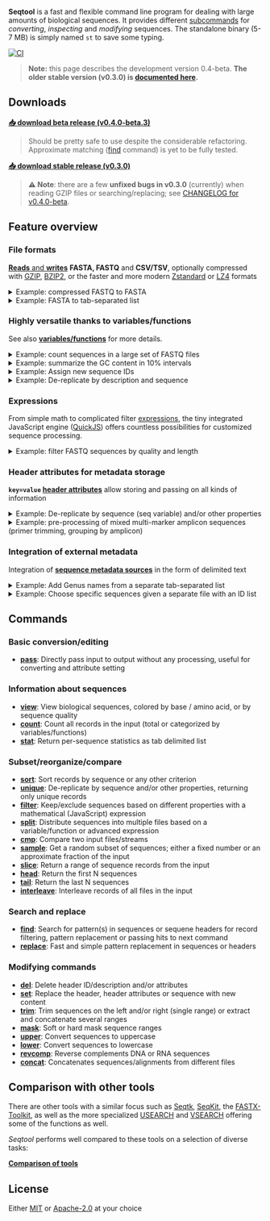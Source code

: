 **Seqtool** is a  fast and flexible command line program for dealing with
large amounts of biological sequences.
It provides different [subcommands](#commands) for *converting*, *inspecting*
and *modifying* sequences.
The standalone binary (5-7 MB) is simply named `st` to save some typing.

[![CI](https://github.com/markschl/seqtool/actions/workflows/ci.yaml/badge.svg)](https://github.com/markschl/seqtool/actions/workflows/ci.yaml)

> **Note:** this page describes the development version 0.4-beta.
> **The older stable version (v0.3.0) is [documented here](https://github.com/markschl/seqtool/wiki).**

## Downloads

**[📥 download beta release (v0.4.0-beta.3)](https://github.com/markschl/seqtool/releases/tag/v0.4.0-beta.3)**

> Should be pretty safe to use despite the considerable refactoring.
> Approximate matching ([find](find.md) command) is yet to be fully tested.

**[📥 download stable release (v0.3.0)](https://github.com/markschl/seqtool/releases/latest)**

> **⚠ Note**: there are a few **unfixed bugs in v0.3.0** (currently)
> when reading GZIP files or searching/replacing;
> see [CHANGELOG for v0.4.0-beta](https://github.com/markschl/seqtool/blob/main/CHANGELOG.md#important-bugfixes-).


## Feature overview

### File formats

[**Reads** and **writes**](formats.md) **FASTA, FASTQ** and **CSV/TSV**, optionally compressed
with [GZIP](https://en.wikipedia.org/wiki/Gzip), [BZIP2](https://en.wikipedia.org/wiki/Bzip2),
or the faster and more modern [Zstandard](http://facebook.github.io/zstd/) or [LZ4](https://lz4.org/)
formats

<details markdown class="highlight">
<summary>
Example: compressed FASTQ to FASTA
</summary>

Combine multiple compressed FASTQ files, converting them to FASTA, using [pass](pass.md).

```bash
st pass file1.fastq.gz file2.fastq.gz -o output.fasta
```

> **Note**: almost every command can read multiple input files and convert between formats,
> but *pass* does nothing other than reading and writing while other command perform certain actions.

</details>

<details markdown class="highlight">
<summary>
Example: FASTA to tab-separated list
</summary>

Aside from ID and sequence, any [variable/function](variables.md) such as
the sequence length (`seqlen`) can be written to  delimited text.

```bash
st pass input.fasta --to-tsv id,seq,seqlen
``` 

```
id1	ACG	3
id1	ACGTACGT	7
id1	ACGTA	5
``` 

</details>


### Highly versatile thanks to variables/functions

See also **[variables/functions](variables.md)** for more details.

<details markdown class="highlight">
<summary>
Example: count sequences in a large set of FASTQ files
</summary>

```bash
st count -k path data/*.fastq.gz
```

```
data/sample1.fastq.gz	30601
data/sample2.fastq.gz	15702
data/sample3.fastq.gz	264965
data/sample4.fastq.gz	1120
data/sample5.fastq.gz	7021
(...)
```

> In [count](count.md), one or several categorical [variables/functions](variables.md)
> can be specified with `-k/--key`.

</details>

<details markdown class="highlight">
<summary>
Example: summarize the GC content in 10% intervals
</summary>

The function `bin(variable, interval)` groups continuous numeric values
into intervals

```bash
st count -k 'bin(gc_percent, 10)' sequences.fasta
```

```
(10, 20]	57
(20, 30]	2113
(30, 40]	11076
(40, 50]	7184
(50, 60]	12
```

</details>

<details markdown class="highlight">
<summary>
Example: Assign new sequence IDs
</summary>

```bash
st set -i 'seq_{num}' seqs.fasta > renamed.fasta
```

```
>seq_1
SEQUENCE
>seq_2
SEQUENCE
>seq_3
SEQUENCE
(...)
```

</details>

<details markdown class="highlight">
<summary>
Example: De-replicate by description and sequence
</summary>

`seqs.fasta` with a 'group' annotation in the header:

```
>id1 group1
SEQUENCE1
>id2 group1
SEQUENCE2
>id3 group1
SEQUENCE2
>id4 group2
SEQUENCE1
>id5 group2
SEQUENCE1
```

```bash
st unique 'desc,seq' seqs.fasta > grouped_uniques.fasta
```

```
>id1 group1
SEQUENCE1
>id2 group1
SEQUENCE2
>id4 group2
SEQUENCE1
```

</details>

### Expressions

From simple math to complicated filter [expressions](expressions.md), the tiny integrated JavaScript engine
([QuickJS](https://bellard.org/quickjs)) offers countless possibilities for customized
sequence processing.

<details markdown class="highlight">
<summary>
Example: filter FASTQ sequences by quality and length
</summary>

This [filter](filter.md) command removes sequencing reads with more than one expected
sequencing error (like [USEARCH](https://www.drive5.com/usearch/manual/exp_errs.html) can do)
or sequence length of <100 bp.

```bash
st filter 'exp_err < 1 && seqlen >= 100' reads.fastq > filtered.fastq
```

</details>


### Header attributes for metadata storage

**`key=value` [header attributes](attributes.md)** allow storing and passing on
all kinds of information

<details markdown class="highlight">
<summary>
Example: De-replicate by sequence (seq variable) and/or other properties  
</summary>

The [unique](unique.md) command returns all unique sequences and annotates
the number of records with the same sequence in the header:

```bash
st unique seq -a abund={n_duplicates} input.fasta > uniques.fasta
```

```
>id1 abund=3
TCTTTAATAACCTGATTAG
>id3 abund=1
GGAGGATCCGAGCG
(...)
```

It is also possible to de-replicate by multiple keys, e.g. by sequence,
but grouped by a `sample` attribute in the header:

```bash
st unique 'seq,attr(sample)' input.fasta > uniques.fasta
```

```
>id1 sample=1
SEQUENCE1
>id3 sample=2
SEQUENCE2
>id10 sample=1
SEQUENCE3
>id11 sample=3
SEQUENCE4
(...)
```

</details>

<details markdown class="highlight">
<summary>
Example: pre-processing of mixed multi-marker amplicon sequences (primer trimming, grouping by amplicon)
</summary>

These steps could be part of an amplicon pipeline that de-multiplexes
multi-marker amplicons.
[find](find.md) searches for a set of primers, which are removed by [trim](trim.md),
and finally [split](split.md) distributes the sequences into different files named
by the forward primer.

**primers.fasta**

```
>prA
PRIMER
>prB
PRIMER
```

**Command for searching/trimming**

```bash
st find file:primers.fasta -a primer='{pattern_name}' -a end='{match_end}' sequences.fasta |
  st trim -e '{attr(end)}..' | 
  st split -o '{attr(primer)}'
```

<table markdown>
<tr><th>prA.fasta </th><th>prB.fasta</th><th>undefined.fasta</th></tr>
<tr markdown>
<td markdown>

```
>id1 primer=prA end=22
SEQUENCE
>id4 primer=prA end=21
SEQUENCE
(...)
```

</td>
<td markdown>

```
>id2 primer=prB end=20
SEQUENCE
>id3 primer=prB end=22
SEQUENCE
(...)
```

</td>
<td markdown>

```
>id5 primer=undefined end=undefined
UNTRIMMEDSEQUENCE
(...)
```

*Note:* no primer, sequence **not** trimmed since `end=undefined` (see [ranges](ranges.md)).

</td>
</tr>
</table>

</details>


### Integration of external metadata

Integration of [**sequence metadata sources**](meta.md) in the form of delimited text

<details markdown class="highlight">
<summary>
Example: Add Genus names from a separate tab-separated list
</summary>

<table markdown>
<tr><th>input.fasta</th><th>genus.tsv</th></tr>
<tr markdown>
<td markdown>

```
>id1
SEQUENCE
>id2
SEQUENCE
(...)
```

</td>
<td markdown>

```
id  genus
seq1  Actinomyces
seq2  Amycolatopsis
(...)
```

</td>
</tr>
</table>

Using `-m/--meta` to include `genus.tsv` as metadata source:

```bash
st set -m genus.tsv --desc '{meta(genus)}' input.fasta > with_genus.fasta
```

<table markdown>
<tr><th>with_genus.fasta</th></tr>
<tr markdown>
<td markdown>

```
>seq1 Actinomyces
SEQUENCE
>seq2 Amycolatopsis
SEQUENCE
(...)
```

</td>
</tr>
</table>
</details>

<details markdown class="highlight">
<summary>
Example: Choose specific sequences given a separate file with an ID list
</summary>

<table markdown>
<tr><th>input.fasta</th><th>id_list.txt</th></tr>
<tr markdown>
<td markdown>

```
>id1
SEQUENCE
>id2
SEQUENCE
>id3
SEQUENCE
>id4
SEQUENCE
```

</td>
<td>

```
id1
id4
```

</td>
</tr>
</table>


```bash
st filter -m id_list.txt 'has_meta()' input.fasta > subset.fasta
```

<table markdown>
<tr><th>subset.fasta</th></tr>
<tr markdown>
<td markdown>

```
>id1
SEQUENCE
>id4
SEQUENCE
```

</td>
</tr>
</table>
</details>

## Commands
### Basic conversion/editing
* **[pass](pass.md)**: Directly pass input to output without any processing, useful for converting and
attribute setting

### Information about sequences
* **[view](view.md)**: View biological sequences, colored by base / amino acid, or by sequence quality
* **[count](count.md)**: Count all records in the input (total or categorized by variables/functions)
* **[stat](stat.md)**: Return per-sequence statistics as tab delimited list

### Subset/reorganize/compare
* **[sort](sort.md)**: Sort records by sequence or any other criterion
* **[unique](unique.md)**: De-replicate by sequence and/or other properties, returning only unique records
* **[filter](filter.md)**: Keep/exclude sequences based on different properties with a mathematical
(JavaScript) expression
* **[split](split.md)**: Distribute sequences into multiple files based on a variable/function or
advanced expression
* **[cmp](cmp.md)**: Compare two input files/streams
* **[sample](sample.md)**: Get a random subset of sequences; either a fixed number or an approximate
fraction of the input
* **[slice](slice.md)**: Return a range of sequence records from the input
* **[head](head.md)**: Return the first N sequences
* **[tail](tail.md)**: Return the last N sequences
* **[interleave](interleave.md)**: Interleave records of all files in the input

### Search and replace
* **[find](find.md)**: Search for pattern(s) in sequences or sequene headers for record filtering,
pattern replacement or passing hits to next command
* **[replace](replace.md)**: Fast and simple pattern replacement in sequences or headers

### Modifying commands
* **[del](del.md)**: Delete header ID/description and/or attributes
* **[set](set.md)**: Replace the header, header attributes or sequence with new content
* **[trim](trim.md)**: Trim sequences on the left and/or right (single range) or extract and
concatenate several ranges
* **[mask](mask.md)**: Soft or hard mask sequence ranges
* **[upper](upper.md)**: Convert sequences to uppercase
* **[lower](lower.md)**: Convert sequences to lowercase
* **[revcomp](revcomp.md)**: Reverse complements DNA or RNA sequences
* **[concat](concat.md)**: Concatenates sequences/alignments from different files

## Comparison with other tools

There are other tools with a similar focus such as [Seqtk](https://github.com/lh3/seqtk),
[SeqKit](https://github.com/shenwei356/seqkit), the [FASTX-Toolkit](https://github.com/agordon/fastx_toolkit),
as well as the more specialized [USEARCH](https://www.drive5.com/usearch) and
[VSEARCH](https://github.com/torognes/vsearch) offering some of the functions
as well.

*Seqtool* performs well compared to these tools on a selection of diverse tasks:

**[Comparison of tools](comparison.md)**


## License

Either [MIT](https://opensource.org/license/mit) or [Apache-2.0](https://www.apache.org/licenses/LICENSE-2.0) at your choice
